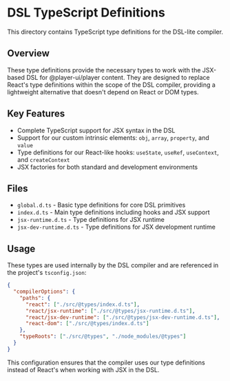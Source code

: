 # DSL TypeScript Definitions

This directory contains TypeScript type definitions for the DSL-lite compiler.

## Overview

These type definitions provide the necessary types to work with the JSX-based DSL for @player-ui/player content. They are designed to replace React's type definitions within the scope of the DSL compiler, providing a lightweight alternative that doesn't depend on React or DOM types.

## Key Features

- Complete TypeScript support for JSX syntax in the DSL
- Support for our custom intrinsic elements: `obj`, `array`, `property`, and `value`
- Type definitions for our React-like hooks: `useState`, `useRef`, `useContext`, and `createContext`
- JSX factories for both standard and development environments

## Files

- `global.d.ts` - Basic type definitions for core DSL primitives
- `index.d.ts` - Main type definitions including hooks and JSX support
- `jsx-runtime.d.ts` - Type definitions for JSX runtime
- `jsx-dev-runtime.d.ts` - Type definitions for JSX development runtime

## Usage

These types are used internally by the DSL compiler and are referenced in the project's `tsconfig.json`:

```json
{
  "compilerOptions": {
    "paths": {
      "react": ["./src/@types/index.d.ts"],
      "react/jsx-runtime": ["./src/@types/jsx-runtime.d.ts"],
      "react/jsx-dev-runtime": ["./src/@types/jsx-dev-runtime.d.ts"],
      "react-dom": ["./src/@types/index.d.ts"]
    },
    "typeRoots": ["./src/@types", "./node_modules/@types"]
  }
}
```

This configuration ensures that the compiler uses our type definitions instead of React's when working with JSX in the DSL.
